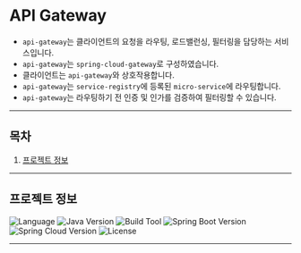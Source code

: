 # API Gateway
- `api-gateway`는 클라이언트의 요청을 라우팅, 로드밸런싱, 필터링을 담당하는 서비스입니다.
- `api-gateway`는 `spring-cloud-gateway`로 구성하였습니다.
- 클라이언트는 `api-gateway`와 상호작용합니다.
- `api-gateway`는 `service-registry`에 등록된 `micro-service`에 라우팅합니다.
- `api-gateway`는 라우팅하기 전 인증 및 인가를 검증하여 필터링할 수 있습니다.

---

## 목차
1. [프로젝트 정보](#프로젝트-정보)

---

## 프로젝트 정보
![Language](https://img.shields.io/badge/language-Java-blue)
![Java Version](https://img.shields.io/badge/Java-17-blue)
![Build Tool](https://img.shields.io/badge/build%20tool-Gradle-orange)
![Spring Boot Version](https://img.shields.io/badge/Spring%20Boot-3.2.2-green)
![Spring Cloud Version](https://img.shields.io/badge/Spring%20Cloud-2023.0.0-green)
![License](https://img.shields.io/badge/license-Apache%202.0-brightgreen)

---

